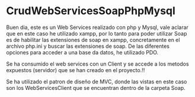 # CrudWebServicesSoapPhpMysql
Buen dia, este es un Web Services realizado con php y Mysql, vale aclarar que en este caso he utilizado xampp, por lo tanto para poder utilizar 
Soap es de habilitar las extensiones de soap en xampp, concretamente en el archivo php.ini y buscar las extensiones de soap.
De las diferentes opciones para acceder a una base da datos, he utilizado PDO.

Se ha consumido el web services con un Client y se accede a los metodos expuestos (servidor) que se han creado en el proyecto.!!

Se ha utilizado el patron de diseño de MVC, donde las vistas en este caso son los WebServicesClient que se encuentran dentro de la carpeta Soap.
